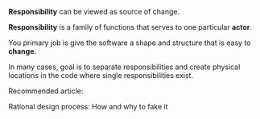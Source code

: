 __Responsibility__ can be viewed as source of change.

__Responsibility__ is a family of functions that serves to one particular __actor__.

You primary job is give the software a shape and structure that is easy to __change__.

In many cases, goal is to separate responsibilities and create physical locations
in the code where single responsibilities exist.

Recommended article:

Rational design process: How and why to fake it
